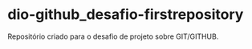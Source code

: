 # dio-github_desafio-firstrepository
Repositório criado para o desafio de projeto sobre GIT/GITHUB.
